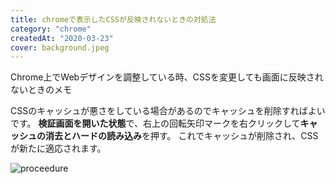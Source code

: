 ```yaml
---
title: chromeで表示したCSSが反映されないときの対処法
category: "chrome"
createdAt: "2020-03-23"
cover: background.jpeg
---
```


Chrome上でWebデザインを調整している時、CSSを変更しても画面に反映されないときのメモ

CSSのキャッシュが悪さをしている場合があるのでキャッシュを削除すればよいです。
**検証画面を開いた状態**で、右上の回転矢印マークを右クリックして**キャッシュの消去とハードの読み込み**を押す。
これでキャッシュが削除され、CSSが新たに適応されます。

![proceedure](https://kudoa-image-store.s3-ap-northeast-1.amazonaws.com/basic-web/%E3%82%B9%E3%82%AF%E3%83%AA%E3%83%BC%E3%83%B3%E3%82%B7%E3%83%A7%E3%83%83%E3%83%88+2020-03-23+21.47.57.png)